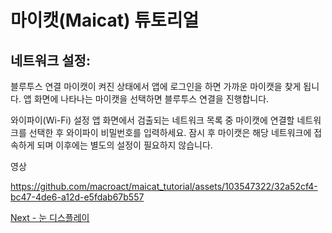 # 마이캣(Maicat) 튜토리얼
## 네트워크 설정:

블루투스 연결
마이캣이 켜진 상태에서 앱에 로그인을 하면 가까운 마이캣을 찾게 됩니다.
앱 화면에 나타나는 마이캣을 선택하면 블루투스 연결을 진행합니다.

와이파이(Wi-Fi) 설정
앱 화면에서 검출되는 네트워크 목록 중 마이캣에 연결할 네트워크를 선택한 후 와이파이 비밀번호를 입력하세요.
잠시 후 마이캣은 해당 네트워크에 접속하게 되며 이후에는 별도의 설정이 필요하지 않습니다.

영상

https://github.com/macroact/maicat_tutorial/assets/103547322/32a52cf4-bc47-4de6-a12d-e5fdab67b557


[Next - 눈 디스플레이](../02_maicat_eyes/README.md)
